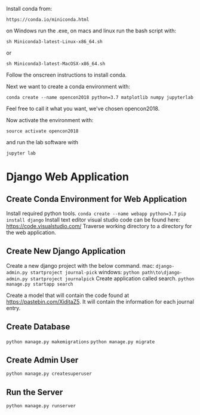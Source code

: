 Install conda from:

`https://conda.io/miniconda.html`

on Windows run the .exe, on macs and linux run the bash script with:

`sh Miniconda3-latest-Linux-x86_64.sh`

or 

`sh Miniconda3-latest-MacOSX-x86_64.sh`

Follow the onscreen instructions to install conda.

Next we want to create a conda environment with:

`conda create --name opencon2018 python=3.7 matplotlib numpy jupyterlab`

Feel free to call it what you want, we've chosen opencon2018.

Now activate the environment with:

`source activate opencon2018`

and run the lab software with

`jupyter lab`

# Django Web Application 
## Create Conda Environment for Web Application
Install required python tools.
`conda create --name webapp python=3.7`
`pip install django`
Install text editor visual studio code can be found here: https://code.visualstudio.com/
Traverse working directory to a directory for the web application.

## Create New Django Application
Create a new django project with the below command.
mac: `django-admin.py startproject journal-pick`
windows: `python path\to\django-admin.py startproject journalpick`
Create application called search.
`python manage.py startapp search`

Create a model that will contain the code found at https://pastebin.com/XiditaZ5.  It will contain the information for each journal entry.

## Create Database
`python manage.py makemigrations`
`python manage.py migrate`

## Create Admin User
`python manage.py createsuperuser`

## Run the Server
`python manage.py runserver`
